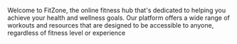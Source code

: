Welcome to FitZone, the online fitness hub that's dedicated to helping you achieve your health and wellness goals. Our platform offers a wide range of workouts and resources that are designed to be accessible to anyone, regardless of fitness level or experience